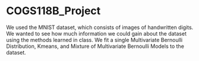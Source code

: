 # COGS118B_Project

We used the MNIST dataset, which consists of images of handwritten digits. We wanted to see how 
much information we could gain about the dataset using the methods learned in class. We fit a 
single Multivariate Bernoulli Distribution, Kmeans, and Mixture of Multivariate Bernoulli Models
to the dataset.
